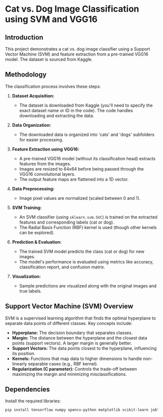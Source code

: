 # Cat vs. Dog Image Classification using SVM and VGG16

## Introduction

This project demonstrates a cat vs. dog image classifier using a Support Vector Machine (SVM) and feature extraction from a pre-trained VGG16 model. The dataset is sourced from Kaggle.

## Methodology

The classification process involves these steps:

1. **Dataset Acquisition:**
   - The dataset is downloaded from Kaggle (you'll need to specify the exact dataset name or ID in the code). The code handles downloading and extracting the data.

2. **Data Organization:**
    - The downloaded data is organized into 'cats' and 'dogs' subfolders for easier processing.

3. **Feature Extraction using VGG16:**
   - A pre-trained VGG16 model (without its classification head) extracts features from the images.
   - Images are resized to 64x64 before being passed through the VGG16 convolutional layers.
   - The output feature maps are flattened into a 1D vector.

4. **Data Preprocessing:**
   - Image pixel values are normalized (scaled between 0 and 1).

5. **SVM Training:**
   - An SVM classifier (using `sklearn.svm.SVC`) is trained on the extracted features and corresponding labels (cat or dog).
   - The Radial Basis Function (RBF) kernel is used (though other kernels can be explored).

6. **Prediction & Evaluation:**
   - The trained SVM model predicts the class (cat or dog) for new images.
   - The model's performance is evaluated using metrics like accuracy, classification report, and confusion matrix.

7. **Visualization:**
   - Sample predictions are visualized along with the original images and true labels.

## Support Vector Machine (SVM) Overview

SVM is a supervised learning algorithm that finds the optimal hyperplane to separate data points of different classes. Key concepts include:

- **Hyperplane:** The decision boundary that separates classes.
- **Margin:** The distance between the hyperplane and the closest data points (support vectors).  A larger margin is generally better.
- **Support Vectors:** The data points closest to the hyperplane, influencing its position.
- **Kernels:** Functions that map data to higher dimensions to handle non-linearly separable cases (e.g., RBF kernel).
- **Regularization (C parameter):** Controls the trade-off between maximizing the margin and minimizing misclassifications.

## Dependencies

Install the required libraries:

```bash
pip install tensorflow numpy opencv-python matplotlib scikit-learn joblib kaggle
